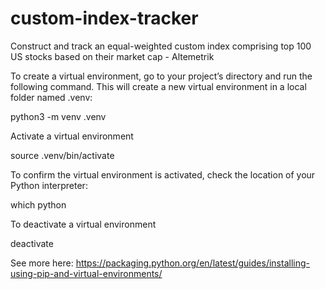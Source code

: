 # custom-index-tracker
Construct and track an equal-weighted custom index comprising top 100 US stocks based on their market cap - Altemetrik


To create a virtual environment, go to your project’s directory and run the following command. This will create a new virtual environment in a local folder named .venv:

python3 -m venv .venv

Activate a virtual environment

source .venv/bin/activate

To confirm the virtual environment is activated, check the location of your Python interpreter:

which python

To deactivate a virtual environment

deactivate

See more here: https://packaging.python.org/en/latest/guides/installing-using-pip-and-virtual-environments/